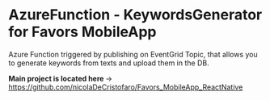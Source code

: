 # AzureFunction - KeywordsGenerator for Favors MobileApp
Azure Function triggered by publishing on EventGrid Topic, that allows you to generate keywords from texts and upload them in the DB.

<b> Main project is located here </b> -> https://github.com/nicolaDeCristofaro/Favors_MobileApp_ReactNative
